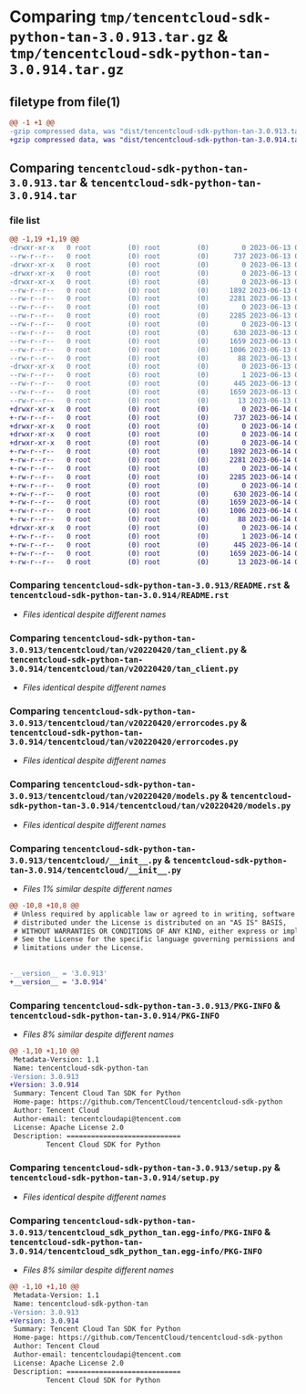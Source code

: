 # Comparing `tmp/tencentcloud-sdk-python-tan-3.0.913.tar.gz` & `tmp/tencentcloud-sdk-python-tan-3.0.914.tar.gz`

## filetype from file(1)

```diff
@@ -1 +1 @@
-gzip compressed data, was "dist/tencentcloud-sdk-python-tan-3.0.913.tar", last modified: Tue Jun 13 02:24:59 2023, max compression
+gzip compressed data, was "dist/tencentcloud-sdk-python-tan-3.0.914.tar", last modified: Wed Jun 14 00:34:04 2023, max compression
```

## Comparing `tencentcloud-sdk-python-tan-3.0.913.tar` & `tencentcloud-sdk-python-tan-3.0.914.tar`

### file list

```diff
@@ -1,19 +1,19 @@
-drwxr-xr-x   0 root         (0) root         (0)        0 2023-06-13 02:24:59.000000 tencentcloud-sdk-python-tan-3.0.913/
--rw-r--r--   0 root         (0) root         (0)      737 2023-06-13 02:24:59.000000 tencentcloud-sdk-python-tan-3.0.913/README.rst
-drwxr-xr-x   0 root         (0) root         (0)        0 2023-06-13 02:24:59.000000 tencentcloud-sdk-python-tan-3.0.913/tencentcloud/
-drwxr-xr-x   0 root         (0) root         (0)        0 2023-06-13 02:24:59.000000 tencentcloud-sdk-python-tan-3.0.913/tencentcloud/tan/
-drwxr-xr-x   0 root         (0) root         (0)        0 2023-06-13 02:24:59.000000 tencentcloud-sdk-python-tan-3.0.913/tencentcloud/tan/v20220420/
--rw-r--r--   0 root         (0) root         (0)     1892 2023-06-13 02:24:59.000000 tencentcloud-sdk-python-tan-3.0.913/tencentcloud/tan/v20220420/tan_client.py
--rw-r--r--   0 root         (0) root         (0)     2281 2023-06-13 02:24:59.000000 tencentcloud-sdk-python-tan-3.0.913/tencentcloud/tan/v20220420/errorcodes.py
--rw-r--r--   0 root         (0) root         (0)        0 2023-06-13 02:24:59.000000 tencentcloud-sdk-python-tan-3.0.913/tencentcloud/tan/v20220420/__init__.py
--rw-r--r--   0 root         (0) root         (0)     2285 2023-06-13 02:24:59.000000 tencentcloud-sdk-python-tan-3.0.913/tencentcloud/tan/v20220420/models.py
--rw-r--r--   0 root         (0) root         (0)        0 2023-06-13 02:24:59.000000 tencentcloud-sdk-python-tan-3.0.913/tencentcloud/tan/__init__.py
--rw-r--r--   0 root         (0) root         (0)      630 2023-06-13 02:24:59.000000 tencentcloud-sdk-python-tan-3.0.913/tencentcloud/__init__.py
--rw-r--r--   0 root         (0) root         (0)     1659 2023-06-13 02:24:59.000000 tencentcloud-sdk-python-tan-3.0.913/PKG-INFO
--rw-r--r--   0 root         (0) root         (0)     1006 2023-06-13 02:24:59.000000 tencentcloud-sdk-python-tan-3.0.913/setup.py
--rw-r--r--   0 root         (0) root         (0)       88 2023-06-13 02:24:59.000000 tencentcloud-sdk-python-tan-3.0.913/setup.cfg
-drwxr-xr-x   0 root         (0) root         (0)        0 2023-06-13 02:24:59.000000 tencentcloud-sdk-python-tan-3.0.913/tencentcloud_sdk_python_tan.egg-info/
--rw-r--r--   0 root         (0) root         (0)        1 2023-06-13 02:24:59.000000 tencentcloud-sdk-python-tan-3.0.913/tencentcloud_sdk_python_tan.egg-info/dependency_links.txt
--rw-r--r--   0 root         (0) root         (0)      445 2023-06-13 02:24:59.000000 tencentcloud-sdk-python-tan-3.0.913/tencentcloud_sdk_python_tan.egg-info/SOURCES.txt
--rw-r--r--   0 root         (0) root         (0)     1659 2023-06-13 02:24:59.000000 tencentcloud-sdk-python-tan-3.0.913/tencentcloud_sdk_python_tan.egg-info/PKG-INFO
--rw-r--r--   0 root         (0) root         (0)       13 2023-06-13 02:24:59.000000 tencentcloud-sdk-python-tan-3.0.913/tencentcloud_sdk_python_tan.egg-info/top_level.txt
+drwxr-xr-x   0 root         (0) root         (0)        0 2023-06-14 00:34:04.000000 tencentcloud-sdk-python-tan-3.0.914/
+-rw-r--r--   0 root         (0) root         (0)      737 2023-06-14 00:34:04.000000 tencentcloud-sdk-python-tan-3.0.914/README.rst
+drwxr-xr-x   0 root         (0) root         (0)        0 2023-06-14 00:34:04.000000 tencentcloud-sdk-python-tan-3.0.914/tencentcloud/
+drwxr-xr-x   0 root         (0) root         (0)        0 2023-06-14 00:34:04.000000 tencentcloud-sdk-python-tan-3.0.914/tencentcloud/tan/
+drwxr-xr-x   0 root         (0) root         (0)        0 2023-06-14 00:34:04.000000 tencentcloud-sdk-python-tan-3.0.914/tencentcloud/tan/v20220420/
+-rw-r--r--   0 root         (0) root         (0)     1892 2023-06-14 00:34:04.000000 tencentcloud-sdk-python-tan-3.0.914/tencentcloud/tan/v20220420/tan_client.py
+-rw-r--r--   0 root         (0) root         (0)     2281 2023-06-14 00:34:04.000000 tencentcloud-sdk-python-tan-3.0.914/tencentcloud/tan/v20220420/errorcodes.py
+-rw-r--r--   0 root         (0) root         (0)        0 2023-06-14 00:34:04.000000 tencentcloud-sdk-python-tan-3.0.914/tencentcloud/tan/v20220420/__init__.py
+-rw-r--r--   0 root         (0) root         (0)     2285 2023-06-14 00:34:04.000000 tencentcloud-sdk-python-tan-3.0.914/tencentcloud/tan/v20220420/models.py
+-rw-r--r--   0 root         (0) root         (0)        0 2023-06-14 00:34:04.000000 tencentcloud-sdk-python-tan-3.0.914/tencentcloud/tan/__init__.py
+-rw-r--r--   0 root         (0) root         (0)      630 2023-06-14 00:34:04.000000 tencentcloud-sdk-python-tan-3.0.914/tencentcloud/__init__.py
+-rw-r--r--   0 root         (0) root         (0)     1659 2023-06-14 00:34:04.000000 tencentcloud-sdk-python-tan-3.0.914/PKG-INFO
+-rw-r--r--   0 root         (0) root         (0)     1006 2023-06-14 00:34:04.000000 tencentcloud-sdk-python-tan-3.0.914/setup.py
+-rw-r--r--   0 root         (0) root         (0)       88 2023-06-14 00:34:04.000000 tencentcloud-sdk-python-tan-3.0.914/setup.cfg
+drwxr-xr-x   0 root         (0) root         (0)        0 2023-06-14 00:34:04.000000 tencentcloud-sdk-python-tan-3.0.914/tencentcloud_sdk_python_tan.egg-info/
+-rw-r--r--   0 root         (0) root         (0)        1 2023-06-14 00:34:04.000000 tencentcloud-sdk-python-tan-3.0.914/tencentcloud_sdk_python_tan.egg-info/dependency_links.txt
+-rw-r--r--   0 root         (0) root         (0)      445 2023-06-14 00:34:04.000000 tencentcloud-sdk-python-tan-3.0.914/tencentcloud_sdk_python_tan.egg-info/SOURCES.txt
+-rw-r--r--   0 root         (0) root         (0)     1659 2023-06-14 00:34:04.000000 tencentcloud-sdk-python-tan-3.0.914/tencentcloud_sdk_python_tan.egg-info/PKG-INFO
+-rw-r--r--   0 root         (0) root         (0)       13 2023-06-14 00:34:04.000000 tencentcloud-sdk-python-tan-3.0.914/tencentcloud_sdk_python_tan.egg-info/top_level.txt
```

### Comparing `tencentcloud-sdk-python-tan-3.0.913/README.rst` & `tencentcloud-sdk-python-tan-3.0.914/README.rst`

 * *Files identical despite different names*

### Comparing `tencentcloud-sdk-python-tan-3.0.913/tencentcloud/tan/v20220420/tan_client.py` & `tencentcloud-sdk-python-tan-3.0.914/tencentcloud/tan/v20220420/tan_client.py`

 * *Files identical despite different names*

### Comparing `tencentcloud-sdk-python-tan-3.0.913/tencentcloud/tan/v20220420/errorcodes.py` & `tencentcloud-sdk-python-tan-3.0.914/tencentcloud/tan/v20220420/errorcodes.py`

 * *Files identical despite different names*

### Comparing `tencentcloud-sdk-python-tan-3.0.913/tencentcloud/tan/v20220420/models.py` & `tencentcloud-sdk-python-tan-3.0.914/tencentcloud/tan/v20220420/models.py`

 * *Files identical despite different names*

### Comparing `tencentcloud-sdk-python-tan-3.0.913/tencentcloud/__init__.py` & `tencentcloud-sdk-python-tan-3.0.914/tencentcloud/__init__.py`

 * *Files 1% similar despite different names*

```diff
@@ -10,8 +10,8 @@
 # Unless required by applicable law or agreed to in writing, software
 # distributed under the License is distributed on an "AS IS" BASIS,
 # WITHOUT WARRANTIES OR CONDITIONS OF ANY KIND, either express or implied.
 # See the License for the specific language governing permissions and
 # limitations under the License.
 
 
-__version__ = '3.0.913'
+__version__ = '3.0.914'
```

### Comparing `tencentcloud-sdk-python-tan-3.0.913/PKG-INFO` & `tencentcloud-sdk-python-tan-3.0.914/PKG-INFO`

 * *Files 8% similar despite different names*

```diff
@@ -1,10 +1,10 @@
 Metadata-Version: 1.1
 Name: tencentcloud-sdk-python-tan
-Version: 3.0.913
+Version: 3.0.914
 Summary: Tencent Cloud Tan SDK for Python
 Home-page: https://github.com/TencentCloud/tencentcloud-sdk-python
 Author: Tencent Cloud
 Author-email: tencentcloudapi@tencent.com
 License: Apache License 2.0
 Description: ============================
         Tencent Cloud SDK for Python
```

### Comparing `tencentcloud-sdk-python-tan-3.0.913/setup.py` & `tencentcloud-sdk-python-tan-3.0.914/setup.py`

 * *Files identical despite different names*

### Comparing `tencentcloud-sdk-python-tan-3.0.913/tencentcloud_sdk_python_tan.egg-info/PKG-INFO` & `tencentcloud-sdk-python-tan-3.0.914/tencentcloud_sdk_python_tan.egg-info/PKG-INFO`

 * *Files 8% similar despite different names*

```diff
@@ -1,10 +1,10 @@
 Metadata-Version: 1.1
 Name: tencentcloud-sdk-python-tan
-Version: 3.0.913
+Version: 3.0.914
 Summary: Tencent Cloud Tan SDK for Python
 Home-page: https://github.com/TencentCloud/tencentcloud-sdk-python
 Author: Tencent Cloud
 Author-email: tencentcloudapi@tencent.com
 License: Apache License 2.0
 Description: ============================
         Tencent Cloud SDK for Python
```

